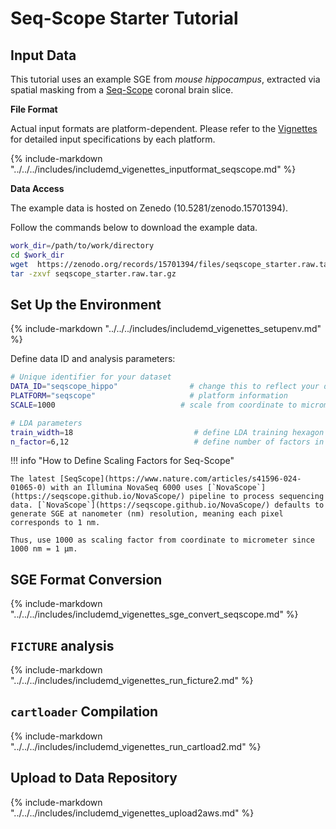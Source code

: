 # Seq-Scope Starter Tutorial

## Input Data

This tutorial uses an example SGE from *mouse hippocampus*, extracted via spatial masking from a [Seq-Scope](https://www.nature.com/articles/s41596-024-01065-0) coronal brain slice.

**File Format**

Actual input formats are platform-dependent. Please refer to the [Vignettes](../intro.md) for detailed input specifications by each platform.

{%
  include-markdown "../../../includes/includemd_vigenettes_inputformat_seqscope.md"
%}

**Data Access**

The example data is hosted on Zenedo (10.5281/zenodo.15701394).

Follow the commands below to download the example data.

```bash
work_dir=/path/to/work/directory
cd $work_dir
wget  https://zenodo.org/records/15701394/files/seqscope_starter.raw.tar.gz 
tar -zxvf seqscope_starter.raw.tar.gz 
```

## Set Up the Environment

{%
  include-markdown "../../../includes/includemd_vigenettes_setupenv.md"
%}

Define data ID and analysis parameters:

```bash
# Unique identifier for your dataset
DATA_ID="seqscope_hippo"                # change this to reflect your dataset name
PLATFORM="seqscope"                     # platform information
SCALE=1000                            # scale from coordinate to micrometer

# LDA parameters
train_width=18                           # define LDA training hexagon width (comma-separated if multiple widths are applied)
n_factor=6,12                            # define number of factors in LDA training (comma-separated if multiple n-factor are applied)
```

!!! info "How to Define Scaling Factors for Seq-Scope"

    The latest [SeqScope](https://www.nature.com/articles/s41596-024-01065-0) with an Illumina NovaSeq 6000 uses [`NovaScope`](https://seqscope.github.io/NovaScope/) pipeline to process sequencing data. [`NovaScope`](https://seqscope.github.io/NovaScope/) defaults to generate SGE at nanometer (nm) resolution, meaning each pixel corresponds to 1 nm.

    Thus, use 1000 as scaling factor from coordinate to micrometer since 1000 nm = 1 µm.


## SGE Format Conversion

{%
  include-markdown "../../../includes/includemd_vigenettes_sge_convert_seqscope.md"
%}

## `FICTURE` analysis

{%
  include-markdown "../../../includes/includemd_vigenettes_run_ficture2.md"
%}

## `cartloader` Compilation

{%
  include-markdown "../../../includes/includemd_vigenettes_run_cartload2.md"
%}

## Upload to Data Repository

{%
  include-markdown "../../../includes/includemd_vigenettes_upload2aws.md"
%}
